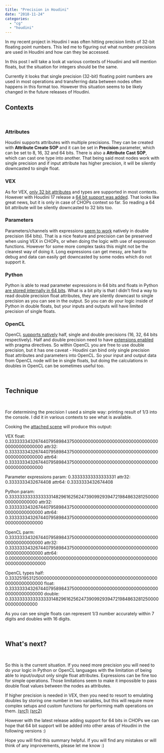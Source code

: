 ```yaml
---
title: "Precision in Houdini"
date: "2018-11-24"
categories: 
  - "cg"
  - "houdini"
---
```


In my recent project in Houdini I was often hitting precision limits of 32-bit floating point numbers. This led me to figuring out what number precisions are used in Houdini and how can they be accessed.

In this post I will take a look at various contexts of Houdini and will mention floats, but the situation for integers should be the same.

Currently it looks that single precision (32-bit) floating point numbers are used in most operations and transferring data between nodes often happens in this format too. However this situation seems to be likely changed in the future releases of Houdini.

## Contexts

 

### Attributes

Houdini supports attributes with multiple precisions. They can be created with **Attribute Create SOP** and it can be set in **Precision** parameter, which can be set to 8, 16, 32 and 64 bits. There is also a **Attribute Cast SOP**, which can cast one type into another. That being said most nodes work with single precision and if input attribute has higher precision, it will be silently downcasted to single float.

### VEX

As for VEX, [only 32 bit attributes](http://www.sidefx.com/docs/houdini17.0/vex/lang#data-types) and types are supported in most contexts. However with Houdini 17 release a [64 bit support was added](http://www.sidefx.com/docs/houdini17.0/news/17/vex.html#vex). That looks like great news, but it is only in case of CHOPs context so far. So reading a 64 bit attribute will be silently downcasted to 32 bits too.

### Parameters

Parameters/channels with expressions [seem to work](https://www.sidefx.com/forum/topic/43740/#post-196004) natively in double precision (64 bits). That is a nice feature and precision can be preserved when using VEX in CHOPs, or when doing the logic with use of expression functions. However for some more complex tasks this might not be the cleanest way of doing it. Long expressions can get messy, are hard to debug and data can easily get downcasted by some nodes which do not support it.

### Python

Python is able to read parameter expressions in 64 bits and floats in Python [are stored internally in 64 bits](https://docs.python.org/2/tutorial/floatingpoint.html). What is a bit pity is that I didn't find a way to read double precision float attributes, they are silently downcast to single precision as you can see in the output. So you can do your logic inside of Python in double floats, but your inputs and outputs will have limited precision of single floats.

### OpenCL

OpenCL [supports natively](https://www.khronos.org/registry/OpenCL/sdk/1.0/docs/man/xhtml/scalarDataTypes.html) half, single and double precisions (16, 32, 64 bits respectively). Half and double precision need to have [extensions enabled](https://www.khronos.org/registry/OpenCL/sdk/1.0/docs/man/xhtml/) with pragma directives. So within OpenCL you are free to use double precision, but it has one caveat - Houdini can bind only single precision float attributes and parameters into OpenCL. So your input and output data from OpenCL node will be in single floats, but doing the calculations in doubles in OpenCL can be sometimes useful too.

 

## Technique

 

For determining the precision I used a simple way: printing result of 1/3 into the console. I did it in various contexts to see what is available.

Cooking the [attached scene](https://drive.google.com/open?id=1Egw7R7f0VxTX56Yb1Kk0jPp85IqdhMgM) will produce this output:

VEX
float:  0.3333333432674407958984375000000000000000000000000000000000000000000000
attr32: 0.3333333432674407958984375000000000000000000000000000000000000000000000
attr64: 0.3333333432674407958984375000000000000000000000000000000000000000000000

Parameter expressions
param:  0.33333333333333331
attr32: 0.3333333432674408
attr64: 0.3333333432674408

Python
param:  0.3333333333333333148296162562473909929394721984863281250000000000000000
attr32: 0.3333333432674407958984375000000000000000000000000000000000000000000000
attr64: 0.3333333432674407958984375000000000000000000000000000000000000000000000

OpenCL
parm:   0.3333333432674407958984375000000000000000000000000000000000000000000000
attr32: 0.3333333432674407958984375000000000000000000000000000000000000000000000
attr64: 0.0000000000000000000000000000000000000000000000000000000000000000000000

OpenCL types
half:   0.3332519531250000000000000000000000000000000000000000000000000000000000
float:  0.3333333432674407958984375000000000000000000000000000000000000000000000
double: 0.3333333333333333148296162562473909929394721984863281250000000000000000

As you can see single floats can represent 1/3 number accurately within 7 digits and doubles with 16 digits.

 

## What's next?

 

So this is the current situation. If you need more precision you will need to do your logic in Python or OpenCL languages with the limitation of being able to input/output only single float attributes. Expressions can be fine too for simple operations. Those limitations seem to make it impossible to pass double float values between the nodes as attributes.

If higher precision is needed in VEX, then you need to resort to emulating doubles by storing one number in two variables, but this will require more complex setups and custom functions for performing math operations on them. [(src1)](https://hal.archives-ouvertes.fr/file/index/docid/63356/filename/float-float.pdf) [(src2)](http://andrewthall.org/papers/df64_qf128.pdf)

However with the latest release adding support for 64 bits in CHOPs we can hope that 64 bit support will be added into other areas of Houdini in the following versions :)

Hope you will find this summary helpful. If you will find any mistakes or will think of any improvements, please let me know :)
